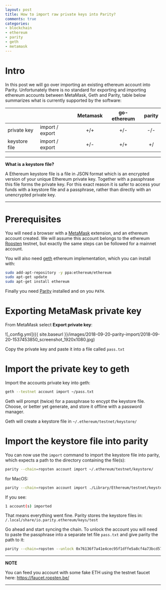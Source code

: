 ```yaml
---
layout: post
title: How to import raw private keys into Parity?
comments: true
categories:
- blockchain
- ethereum
- parity
- geth
- metamask
---
```


# <a name="intro"> Intro </a>

In this post we will go over importing an existing ethereum account into Parity.
Unfortunately there is no standard for exporting and importing ethereum accounts between MetaMask, Geth and Parity, table below summarizes what is currently supported by the software:

|               |                 | Metamask  | go-ethereum | parity |
|---------------|-----------------|:---------:|:-----------:|:------:|
| private key   | import / export |+/+        |+/-          |-/-     |
| keystore file | import / export |+/-        |+/+          |+/      |

---
**What is a keystore file?**

A Ethereum keystore file is a file in JSON format which is an encrypted version of your unique Ethereum private key. 
Together with a passphrase this file forms the private key. 
For this exact reason it is safer to access your funds with a keystore file and a passphrase, rather than directly with an unencrypted private key.

---

# <a name="prerequisites"> Prerequisites </a>

You will need a browser with a [MetaMask](https://metamask.io/) extension, and an ethereum account created.
We will assume this account belongs to the ethereum [Ropsten](https://ropsten.etherscan.io/) testnet, but exactly the same steps can be followed for a mainnet account.

You will also need [geth](https://github.com/ethereum/go-ethereum) ethereum implementation, which you can install with:

```bash
sudo add-apt-repository -y ppa:ethereum/ethereum
sudo apt-get update
sudo apt-get install ethereum
```

Finally you need [Parity](https://github.com/paritytech/parity-ethereum/releases) installed and on you `PATH`.

# <a name="export"> Exporting MetaMask private key </a>

From MetaMask select **Export private key**:

![_config.yml]({{ site.baseurl }}/images/2018-09-20-parity-import/2018-09-20-1537453850_screenshot_1920x1080.jpg)

Copy the private key and paste it into a file called `pass.txt`

# <a name="geth-import"> Import the private key to geth </a>

Import the accounts private key into geth:

```bash
geth --testnet account import ~/pass.txt
```

Geth will prompt (twice) for a passphrase to encypt the keystore file.
Choose, or better yet generate, and store it offline with a password manager.

Geth will create a keystore file in `~/.ethereum/testnet/keystore/`

# <a name="parity-import"> Import the keystore file into parity </a>

You can now use the `import` command to import the keystore file into parity, which expects a path to the directory containing the file(s):

```bash
parity --chain=ropsten account import ~/.ethereum/testnet/keystore/
```

for MacOS:

```bash
parity --chain=ropsten account import ./Library/Ethereum/testnet/keystore
```

If you see:

``` bash
1 account(s) imported
```
That means everything went fine.
Parity stores the keystore files in:
`/.local/share/io.parity.ethereum/keys/test`

Go ahead and start syncing the chain.
To unlock the account you will need to paste the passphrase into a separate tet file `pass.txt` and give parity the path to it:

```bash
parity --chain=ropsten --unlock 0x76136f7a41e4cec95f1dffe5a8cf4a73bcd5727b --password ~/pass.txt
```

---
**NOTE**

You can feed you account with some fake ETH using the testnet faucet here:
https://faucet.ropsten.be/

---
